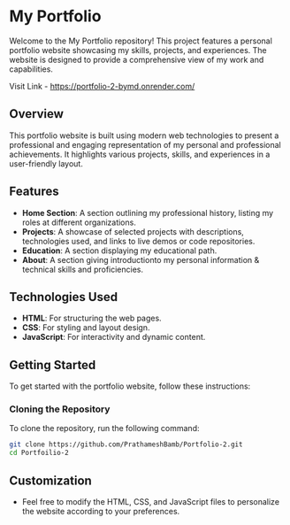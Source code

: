 # My Portfolio

Welcome to the My Portfolio repository! This project features a personal portfolio website showcasing my skills, projects, and experiences. The website is designed to provide a comprehensive view of my work and capabilities.

Visit Link - https://portfolio-2-bymd.onrender.com/

## Overview

This portfolio website is built using modern web technologies to present a professional and engaging representation of my personal and professional achievements. It highlights various projects, skills, and experiences in a user-friendly layout.

## Features

- **Home Section**:  A section outlining my professional history, listing my roles at different organizations.
- **Projects**: A showcase of selected projects with descriptions, technologies used, and links to live demos or code repositories.
- **Education**: A section displaying my educational path.
- **About**: A section giving introductionto  my personal information & technical skills and proficiencies.

## Technologies Used

- **HTML**: For structuring the web pages.
- **CSS**: For styling and layout design.
- **JavaScript**: For interactivity and dynamic content.

## Getting Started

To get started with the portfolio website, follow these instructions:

### Cloning the Repository

To clone the repository, run the following command:

```bash
git clone https://github.com/PrathameshBamb/Portfolio-2.git
cd Portfoilio-2
```
## Customization
- Feel free to modify the HTML, CSS, and JavaScript files to personalize the website according to your preferences.
  
